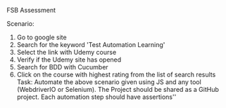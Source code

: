 FSB Assessment

Scenario:

1.  Go to google site
2.  Search for the keyword 'Test Automation Learning'
3.  Select the link with Udemy course
4.  Verify if the Udemy site has opened
5.  Search for BDD with Cucumber
6.  Click on the course with highest rating from the list of search results
    Task: Automate the above scenario given using JS and any tool (WebdriverIO or Selenium). The Project should be shared as a GitHub project. Each automation step should have assertions''

